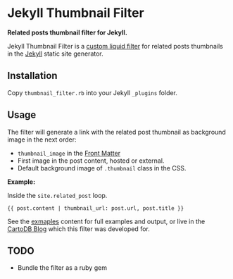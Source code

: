# Jekyll Thumbnail Filter

**Related posts thumbnail filter for Jekyll.**

Jekyll Thumbnail Filter is a [custom liquid filter](http://jekyllrb.com/docs/plugins/#liquid-filters) for related posts thumbnails in the [Jekyll](http://jekyllrb.com/) static site generator.


## Installation

Copy `thumbnail_filter.rb` into your Jekyll `_plugins` folder.


## Usage

The filter will generate a link with the related post thumbnail as background image in the next order:

- `thumbnail_image` in the [Front Matter](http://jekyllrb.com/docs/frontmatter/)
- First image in the post content, hosted or external.
- Default background image of `.thumbnail` class in the CSS.

**Example:**

Inside the `site.related_post` loop.

```
{{ post.content | thumbnail_url: post.url, post.title }}
```

See the [exmaples](/examples) content for full examples and output, or live in the [CartoDB Blog](http://blog.cartodb.com/mobile-maps/#post-relations) which this filter was developed for.


## TODO

- Bundle the filter as a ruby gem
